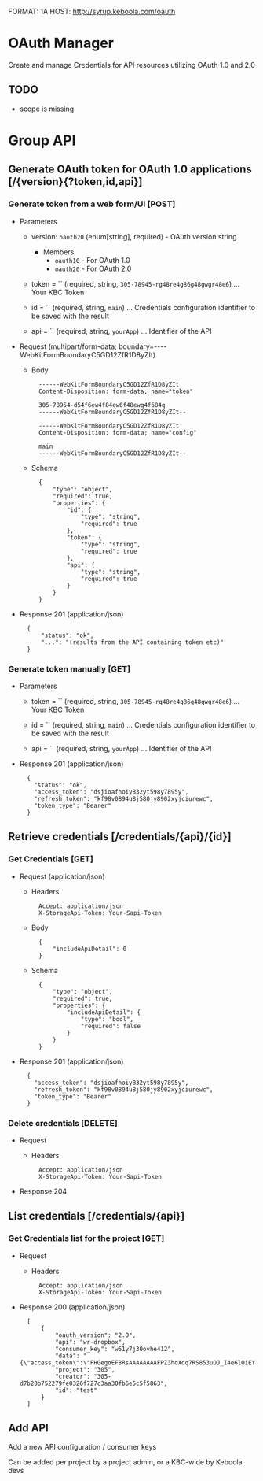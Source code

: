 FORMAT: 1A
HOST: http://syrup.keboola.com/oauth

# OAuth Manager
Create and manage Credentials for API resources utilizing OAuth 1.0 and 2.0


## TODO
- scope is missing

# Group API

## Generate OAuth token for OAuth 1.0 applications [/{version}{?token,id,api}]

### Generate token from a web form/UI [POST]

+ Parameters

    + version: `oauth20` (enum[string], required) - OAuth version string

        + Members
            + `oauth10` - For OAuth 1.0
            + `oauth20` - For OAuth 2.0

    + token = `` (required, string, `305-78945-rg48re4g86g48gwgr48e6`) ... Your KBC Token

    + id = `` (required, string, `main`) ... Credentials configuration identifier to be saved with the result

    + api = `` (required, string, `yourApp`) ... Identifier of the API

+ Request (multipart/form-data; boundary=----WebKitFormBoundaryC5GD12ZfR1D8yZIt)
    + Body

            ------WebKitFormBoundaryC5GD12ZfR1D8yZIt
            Content-Disposition: form-data; name="token"

            305-78954-d54f6ew4f84ew6f48ewq4f684q
            ------WebKitFormBoundaryC5GD12ZfR1D8yZIt--

            ------WebKitFormBoundaryC5GD12ZfR1D8yZIt
            Content-Disposition: form-data; name="config"

            main
            ------WebKitFormBoundaryC5GD12ZfR1D8yZIt--

    + Schema

            {
                "type": "object",
                "required": true,
                "properties": {
                    "id": {
                        "type": "string",
                        "required": true
                    },
                    "token": {
                        "type": "string",
                        "required": true
                    },
                    "api": {
                        "type": "string",
                        "required": true
                    }
                }
            }

+ Response 201 (application/json)

        {
            "status": "ok",
            "...": "(results from the API containing token etc)"
        }

### Generate token manually [GET]

+ Parameters
    + token = `` (required, string, `305-78945-rg48re4g86g48gwgr48e6`) ... Your KBC Token

    + id = `` (required, string, `main`) ... Credentials configuration identifier to be saved with the result

    + api = `` (required, string, `yourApp`) ... Identifier of the API

+ Response 201 (application/json)

        {
          "status": "ok",
          "access_token": "dsjioafhoiy832yt598y7895y",
          "refresh_token": "kf98v0894u8j580jy8902xyjciurewc",
          "token_type": "Bearer"
        }

## Retrieve credentials [/credentials/{api}/{id}]

### Get Credentials [GET]

+ Request (application/json)

    + Headers

            Accept: application/json
            X-StorageApi-Token: Your-Sapi-Token

    + Body

            {
                "includeApiDetail": 0
            }

    + Schema

            {
                "type": "object",
                "required": true,
                "properties": {
                    "includeApiDetail": {
                        "type": "bool",
                        "required": false
                    }
                }
            }

+ Response 201 (application/json)

        {
          "access_token": "dsjioafhoiy832yt598y7895y",
          "refresh_token": "kf98v0894u8j580jy8902xyjciurewc",
          "token_type": "Bearer"
        }

### Delete credentials [DELETE]

+ Request

    + Headers

            Accept: application/json
            X-StorageApi-Token: Your-Sapi-Token


+ Response 204

## List credentials [/credentials/{api}]

### Get Credentials list for the project [GET]

+ Request

    + Headers

            Accept: application/json
            X-StorageApi-Token: Your-Sapi-Token

+ Response 200 (application/json)

        [
            {
                "oauth_version": "2.0",
                "api": "wr-dropbox",
                "consumer_key": "w51y7j30ovhe412",
                "data": "{\"access_token\":\"FHGegoEF8RsAAAAAAAAFPZ3hoXdq7RS853uDJ_I4e6lOiEYpO9f83Aq7G99zguGL\",\"token_type\":\"bearer\",\"uid\":\"42586988\"}",
                "project": "305",
                "creator": "305-d7b20b752279fe0326f727c3aa30fb6e5c5f5863",
                "id": "test"
            }
        ]

## Add API

Add a new API configuration / consumer keys

Can be added per project by a project admin, or a KBC-wide by Keboola devs
